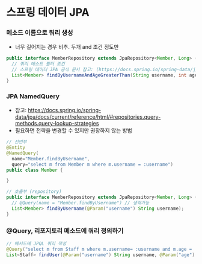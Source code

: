 # 스프링 데이터 JPA

### 메소드 이름으로 쿼리 생성
- 너무 길어지는 경우 비추. 두개 and 조건 정도만
```java
public interface MemberRepository extends JpaRepository<Member, Long> {
  // 쿼리 메소드 필터 조건
  // 스프링 데이터 JPA 공식 문서 참고: (https://docs.spring.io/spring-data/jpa/docs/current/reference/html/#jpa.query-methods.query-creation)
  List<Member> findByUsernameAndAgeGreaterThan(String username, int age);
}
```

### JPA NamedQuery
- 참고: https://docs.spring.io/spring-data/jpa/docs/current/reference/html/#repositories.query-methods.query-lookup-strategies
- 필요하면 전략을 변경할 수 있지만 권장하지 않는 방법
```java
// 선언부
@Entity
@NamedQuery(
  name="Member.findByUsername",
  query="select m from Member m where m.username = :username")
public class Member {

}

// 호출부 (repository)
public interface MemberRepository extends JpaRepository<Member, Long> { //** 여기 선언한 Member 도메인 클래스
  // @Query(name = "Member.findByUsername") // 생략가능
  List<Member> findByUsername(@Param("username") String username);
}
```

### @Query, 리포지토리 메소드에 쿼리 정의하기
```java
// 메서드에 JPQL 쿼리 작성
@Query("select m from Staff m where m.username= :username and m.age = :age")
List<Staff> findUser(@Param("username") String username, @Param("age") int age);
```

